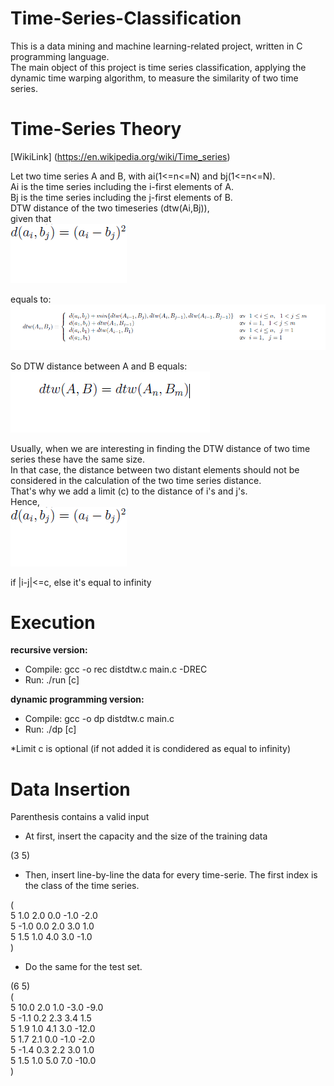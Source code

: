 # Time-Series-Classification

This is a data mining and machine learning-related project, written in C programming language.\
The main object of this project is time series classification, applying the dynamic time warping algorithm, to measure the similarity of two time series.

# Time-Series Theory

[WikiLink] (https://en.wikipedia.org/wiki/Time_series)

Let two time series A and B, with ai(1<=n<=N) and bj(1<=n<=N).\
Ai is the time series including the i-first elements of A.\
Bj is the time series including the j-first elements of B.\
DTW distance of the two timeseries (dtw(Ai,Bj)), \
given that \
![alt text](https://github.com/KGArgyropoulos/Time-Series-Classification/blob/master/images/img3.png)

equals to: \
![alt text](https://github.com/KGArgyropoulos/Time-Series-Classification/blob/master/images/img1.png)

So DTW distance between A and B equals: \
![alt text](https://github.com/KGArgyropoulos/Time-Series-Classification/blob/master/images/img2.png)

Usually, when we are interesting in finding the DTW distance of two time series these have the same size.\
In that case, the distance between two distant elements should not be considered in the calculation of the two time series distance.\
That's why we add a limit (c) to the distance of i's and j's.\
Hence, \
![alt text](https://github.com/KGArgyropoulos/Time-Series-Classification/blob/master/images/img3.png)

if |i-j|<=c, else it's equal to infinity

# Execution

**recursive version:**
 - Compile: gcc -o rec distdtw.c main.c -DREC
 - Run: ./run [c]

**dynamic programming version:**
 - Compile: gcc -o dp distdtw.c main.c
 - Run: ./dp [c]

*Limit c is optional (if not added it is condidered as equal to infinity)

# Data Insertion

Parenthesis contains a valid input
- At first, insert the capacity and the size of the training data

(3 5)

- Then, insert line-by-line the data for every time-serie. The first index is the class of the time series.

( \
    5 1.0 2.0 0.0 -1.0 -2.0 \
    5 -1.0 0.0 2.0 3.0 1.0 \
    5 1.5 1.0 4.0 3.0 -1.0 \
)

- Do the same for the test set.

(6 5) \
( \
    5 10.0 2.0 1.0 -3.0 -9.0 \
    5 -1.1 0.2 2.3 3.4 1.5 \
    5 1.9 1.0 4.1 3.0 -12.0 \
    5 1.7 2.1 0.0 -1.0 -2.0 \
    5 -1.4 0.3 2.2 3.0 1.0 \
    5 1.5 1.0 5.0 7.0 -10.0 \
)
